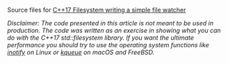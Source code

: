 Source files for [C++17 Filesystem writing a simple file watcher](https://solarianprogrammer.com/2019/01/13/cpp-17-filesystem-write-file-watcher-monitor/)

*Disclaimer: The code presented in this article is not meant to be used in production. The code was written as an exercise in showing what you can do with the C++17 std::filesystem library. If you want the ultimate performance you should try to use the operating system functions like [inotify](http://man7.org/linux/man-pages/man7/inotify.7.html) on Linux or [kqueue](https://www.freebsd.org/cgi/man.cgi?kqueue) on macOS and FreeBSD.*
